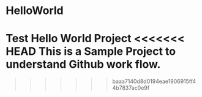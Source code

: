 # HelloWorld
Test Hello World Project
<<<<<<< HEAD
This is a Sample Project to understand Github work flow.
=======
>>>>>>> baaa7140d8d0194eae1906915ff44b7837ac0e9f
